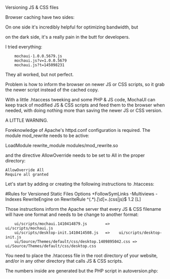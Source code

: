 Versioning JS & CSS files

  Browser caching have two sides:

  On one side it's incredibly helpful for optimizing bandwidth, but

  on the dark side, it's a really pain in the butt for developers.
  
  I tried everything:
  
        mochaui-1.0.0.5679.js
        mochaui.js?v=1.0.0.5679
        mochaui.js?t=145098231
  
  They all worked, but not perfect.
  
  Problem is how to inform the browser on newer JS or CSS scripts,
  so it grab the newer script instead of the cached copy.
  
  With a little .htaccess tweeking and some PHP & JS code, MochaUI
  can keep track of modified JS & CSS scripts and feed them to the
  browser when needed, with doing nothing more than saving the newer
  JS or CSS version.
  
  A LITTLE WARNING.
  
  Foreknowledge of Apache's httpd.conf configuration
  is required. The module mod_rewrite needs to be active:
  
  LoadModule rewrite_module     modules/mod_rewrite.so
  
  and the directive AllowOverride needs to be set to All in the
  proper directory:
  
    AllowOverride All
    Require all granted
  </Directory>
  
  
  Let's start by adding or creating the following instructions to .htaccess:
  
  #Rules for Versioned Static Files
  Options +FollowSymLinks -Multiviews -Indexes
  RewriteEngine on
  RewriteRule ^(.*)\.[\d]+\.(css|js)$ $1.$2 [L]

  Those instructions inform the Apache server that every JS & CSS filename
  will have one format and needs to be change to another format:
  
        ui/scripts/mochaui.1410414879.js        =>    ui/scripts/mochaui.js
        ui/scripts/desktop-init.1410414508.js   =>    ui/scripts/desktop-init.js
        ui/Source/Themes/default/css/desktop.1409895042.css => ui/Source/Themes/default/css/desktop.css
  
  You need to place the .htaccess file in the root directory of your website, and/or in any other directory
  that calls JS & CSS scripts.
  
  The numbers inside are generated but the PHP script in autoversion.php:
  
  <?php
  //
  // Script: autoversion.php
  //
  // Description: It takes a string sent by a form and returns a new string
  //
  // Inputs: file=ui/scripts/mochaui.js
  // Returns: ui/scripts/mochaui.1410233302.js
  //
  // Example: autoversion.php?file=ui/scripts/mochaui.js
  //
  // Created by: Roberto Fernandez (RoberNET)
  //
  // License: MIT-style license in (/MIT-LICENSE.txt).
  //

  function autoVersion($url){
        $path = pathinfo($url);
        $version = '.'.filemtime($_SERVER['DOCUMENT_ROOT'].$url).'.';
        return $path['dirname'].'/'.str_replace('.', $version, $path['basename']);
  }

  if (isset($_REQUEST["file"])) echo autoVersion($_REQUEST["file"]);
  ?>

  
  
  
  
  
